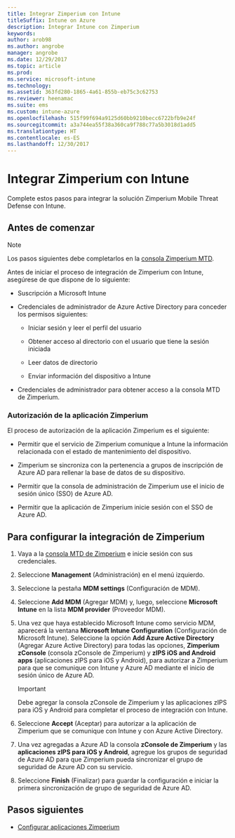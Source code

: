 ```yaml
---
title: Integrar Zimperium con Intune
titleSuffix: Intune on Azure
description: Integrar Intune con Zimperium
keywords: 
author: arob98
ms.author: angrobe
manager: angrobe
ms.date: 12/29/2017
ms.topic: article
ms.prod: 
ms.service: microsoft-intune
ms.technology: 
ms.assetid: 363fd280-1865-4a61-855b-eb75c3c62753
ms.reviewer: heenamac
ms.suite: ems
ms.custom: intune-azure
ms.openlocfilehash: 515f99f694a9125d60bb9210becc6722bfb9e24f
ms.sourcegitcommit: a3a744ea55f38a360ca9f788c77a5b3018d1add5
ms.translationtype: HT
ms.contentlocale: es-ES
ms.lasthandoff: 12/30/2017
---
```

# <a name="integrate-zimperium-with-intune"></a>Integrar Zimperium con Intune

Complete estos pasos para integrar la solución Zimperium Mobile Threat Defense con Intune.

## <a name="before-you-begin"></a>Antes de comenzar

> [!NOTE]
> Los pasos siguientes debe completarlos en la [consola Zimperium MTD](https://staging2-console.zimperium.com).

Antes de iniciar el proceso de integración de Zimperium con Intune, asegúrese de que dispone de lo siguiente:

-   Suscripción a Microsoft Intune

-   Credenciales de administrador de Azure Active Directory para conceder los permisos siguientes:

    -   Iniciar sesión y leer el perfil del usuario

    -   Obtener acceso al directorio con el usuario que tiene la sesión iniciada

    -   Leer datos de directorio

    -   Enviar información del dispositivo a Intune

-   Credenciales de administrador para obtener acceso a la consola MTD de Zimperium.

### <a name="zimperium-app-authorization"></a>Autorización de la aplicación Zimperium

El proceso de autorización de la aplicación Zimperium es el siguiente:

-   Permitir que el servicio de Zimperium comunique a Intune la información relacionada con el estado de mantenimiento del dispositivo.

-   Zimperium se sincroniza con la pertenencia a grupos de inscripción de Azure AD para rellenar la base de datos de su dispositivo.

-   Permitir que la consola de administración de Zimperium use el inicio de sesión único (SSO) de Azure AD.

-   Permitir que la aplicación de Zimperium inicie sesión con el SSO de Azure AD.

## <a name="to-set-up-zimperium-integration"></a>Para configurar la integración de Zimperium

1.  Vaya a la [consola MTD de Zimperium](https://staging2-console.zimperium.com) e inicie sesión con sus credenciales.

2.  Seleccione **Management** (Administración) en el menú izquierdo.

3.  Seleccione la pestaña **MDM settings** (Configuración de MDM).

4.  Seleccione **Add MDM** (Agregar MDM) y, luego, seleccione **Microsoft Intune** en la lista **MDM provider** (Proveedor MDM).

5.  Una vez que haya establecido Microsoft Intune como servicio MDM, aparecerá la ventana **Microsoft Intune Configuration** (Configuración de Microsoft Intune). Seleccione la opción **Add Azure Active Directory** (Agregar Azure Active Directory) para todas las opciones, **Zimperium zConsole** (consola zConsole de Zimperium) y **zIPS iOS and Android apps** (aplicaciones zIPS para iOS y Android), para autorizar a Zimperium para que se comunique con Intune y Azure AD mediante el inicio de sesión único de Azure AD.

    > [!IMPORTANT]
    > Debe agregar la consola zConsole de Zimperium y las aplicaciones zIPS para iOS y Android para completar el proceso de integración con Intune.

6.  Seleccione **Accept** (Aceptar) para autorizar a la aplicación de Zimperium que se comunique con Intune y con Azure Active Directory.

7.  Una vez agregadas a Azure AD la consola **zConsole de Zimperium** y las **aplicaciones zIPS para iOS y Android**, agregue los grupos de seguridad de Azure AD para que Zimperium pueda sincronizar el grupo de seguridad de Azure AD con su servicio.

8.  Seleccione **Finish** (Finalizar) para guardar la configuración e iniciar la primera sincronización de grupo de seguridad de Azure AD.

## <a name="next-steps"></a>Pasos siguientes

-   [Configurar aplicaciones Zimperium](mtd-apps-ios-app-configuration-policy-add-assign.md)
